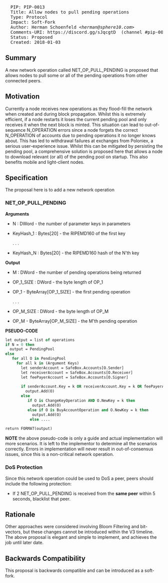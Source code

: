 <pre>
  PIP: PIP-0013
  Title: Allow nodes to pull pending operations
  Type: Protocol
  Impact: Soft-Fork
  Author: Herman Schoenfeld <i>&lt;herman@sphere10.com&gt;</i>
  Comments-URI: https://discord.gg/sJqcgtD  (channel #pip-0013)
  Status: Proposed
  Created: 2018-01-03
</pre>

## Summary

A new network operation called NET_OP_PULL_PENDING is proposed that allows nodes to pull some or all of the pending operations from other connected peers.

## Motivation

Currently a node receives new operations as they flood-fill the network when created and during block propagation. Whilst this is extremely efficient, if a node restarts it loses the current pending pool and only receives it when the next block is minted. This situation can lead to out-of-sequence N_OPERATION errors since a node forgets the correct N_OPERATION of accounts due to pending operations it no longer knows about. This has led to withdrawal failures at exchanges from Poloniex, a serious user-experience issue.  Whilst this can be mitigated by persisting the pending pool, a comprehensive solution is proposed here that allows a node to download relevant (or all) of the pending pool on startup. This also benefits mobile and light-client nodes. 

## Specification

The proposal here is to add a new network operation 

### NET_OP_PULL_PENDING

**Arguments** 
- N : DWord  - the number of parameter keys in parameters  
- KeyHash_1 : Bytes[20] - the RIPEMD160 of the first key

  .
  .
  .
 
- KeyHash_N : Bytes[20] - the RIPEMD160 hash of the N'th key

**Output**
- M : DWord - the number of pending operations being returned
- OP_1_SIZE : DWord - the byte length of OP_1
- OP_1 - ByteArray[OP_1_SIZE] - the first pending operation

  .
  .
  .
 
- OP_M_SIZE : DWord - the byte length of OP_M
- OP_M - ByteArray[OP_M_SIZE] - the M'th pending operation

**PSEUDO-CODE**
```pascal
let output = list of operations 
if N = 0 then
  output = PendingPool
else
   for all O in PendingPool
     for all k in (Argument Keys)
       let senderAccount = SafeBox.Accounts[O.Sender]
       let receiverAccount = SafeBox.Accounts[O.Receiver]
       let feePayerAccount = SafeBox.Accounts[O.Signer]
       
       if senderAccount.Key = k OR receiverAccount.Key = k OR feePayerAccount.Key = k then
         output.Add(O)
       else
          if O is ChangeKeyOperation AND O.NewKey = k then
            output.Add(O)
          else if O is BuyAccountOperation and O.NewKey = k then
            output.Add(O)
           else ....
            
return FORMAT(output)
```

**NOTE** the above pseudo-code is only a guide and actual implementation will more scenarios. It is left to the implementor to determine all the scenarios correctly. Errors in implementation will never result in out-of-consensus issues, since this is a non-critical network operation.
 
### DoS Protection

Since this network operation could be used to DoS a peer, peers should include the following protection:
- If 2 NET_OP_PULL_PENDING is received from the **same peer** within 5 seconds, blacklist that peer.

## Rationale

Other approaches were considered involving Bloom Filtering and bit-vectors, but these changes cannot be introduced within the V3 timeline. The above proposal is elegant and simple to implement, and achieves the job until later date. 

## Backwards Compatibility

This proposal is backwards compatible and can be introduced as a soft-fork.
